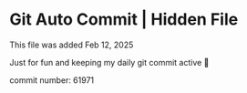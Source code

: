 # Git Auto Commit | Hidden File

This file was added Feb 12, 2025

Just for fun and keeping my daily git commit active 🤪

commit number: 61971
